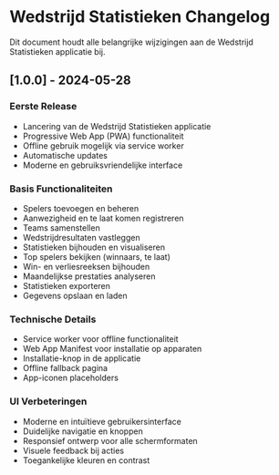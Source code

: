 # Wedstrijd Statistieken Changelog

Dit document houdt alle belangrijke wijzigingen aan de Wedstrijd Statistieken applicatie bij.

## [1.0.0] - 2024-05-28

### Eerste Release
- Lancering van de Wedstrijd Statistieken applicatie
- Progressive Web App (PWA) functionaliteit
- Offline gebruik mogelijk via service worker
- Automatische updates
- Moderne en gebruiksvriendelijke interface

### Basis Functionaliteiten
- Spelers toevoegen en beheren
- Aanwezigheid en te laat komen registreren
- Teams samenstellen
- Wedstrijdresultaten vastleggen
- Statistieken bijhouden en visualiseren
- Top spelers bekijken (winnaars, te laat)
- Win- en verliesreeksen bijhouden
- Maandelijkse prestaties analyseren
- Statistieken exporteren
- Gegevens opslaan en laden

### Technische Details
- Service worker voor offline functionaliteit
- Web App Manifest voor installatie op apparaten
- Installatie-knop in de applicatie
- Offline fallback pagina
- App-iconen placeholders

### UI Verbeteringen
- Moderne en intuïtieve gebruikersinterface
- Duidelijke navigatie en knoppen
- Responsief ontwerp voor alle schermformaten
- Visuele feedback bij acties
- Toegankelijke kleuren en contrast
